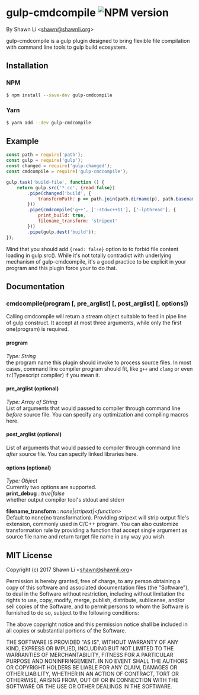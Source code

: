 gulp-cmdcompile ![NPM version](https://img.shields.io/npm/v/gulp-cmdcompile.svg?style=flat)
====================================================================================================================================================

By Shawn Li &lt;shawn@shawnli.org&gt; 

gulp-cmdcompile is a gulp plugin designed to bring flexible file compilation with command line tools to gulp build ecosystem.


Installation
--------------
### NPM
```bash
$ npm install --save-dev gulp-cmdcompile
```
### Yarn
```bash
$ yarn add --dev gulp-cmdcompile
```

Example
-------
```js
const path = require('path');
const gulp = require('gulp');
const changed = require('gulp-changed');
const cmdcompile = require('gulp-cmdcompile');

gulp.task('build-file', function () {
    return gulp.src('*.cc', {read:false})
        .pipe(changed('build', {
            transformPath: p => path.join(path.dirname(p), path.basename(p, '.cc'))
        }))
        .pipe(cmdcompile('g++', ['-std=c++11'], ['-lpthread'], {
            print_build: true, 
            filename_transform: 'stripext'
        }))
        .pipe(gulp.dest('build'));
});
```

Mind that you should add `{read: false}` option to to forbid file content loading in gulp.src(). While it's not totally
contradict with underlying mechanism of gulp-cmdcompile, it's a good practice to be explicit in your program and this
plugin force your to do that.

Documentation
-------------
### cmdcompile(program [, pre_arglist] [, post_arglist] [, options])
Calling cmdcompile will return a stream object suitable to feed in pipe line of gulp construct. It accept at most three
arguments, while only the first one(program) is required.

#### program
*Type: String*  
the program name this plugin should invoke to process source files. In most cases, command line compiler program should
fit, like `g++` and `clang` or even `tc`(Typescript compiler) if you mean it.

#### pre_arglist (optional)
*Type: Array of String*  
List of arguments that would passed to compiler through command line *before* source file.
You can specify any optimization and compiling macros here.

#### post_arglist (optional)
List of arguments that would passed to compiler through command line *after* source file.
You can specify linked libraries here.

#### options (optional)
*Type: Object*  
Currently two options are supported.  
**print_debug** :  _true|false_  
whether output compiler tool's stdout and stderr


**filename_transform** : _none|stripext|&lt;function&gt;_  
Default to none(no transformation). Providing stripext will strip output file's extension, commonly used in C/C++ program.
You can also customize transformation rule by providing a function that accept single argument as source file name and
return target file name in any way you wish.



MIT License
----------------------------
Copyright (c) 2017 Shawn Li &lt;shawn@shawnli.org&gt;

Permission is hereby granted, free of charge, to any person obtaining a copy
of this software and associated documentation files (the &quot;Software&quot;), to deal
in the Software without restriction, including without limitation the rights
to use, copy, modify, merge, publish, distribute, sublicense, and/or sell
copies of the Software, and to permit persons to whom the Software is
furnished to do so, subject to the following conditions:

The above copyright notice and this permission notice shall be included in
all copies or substantial portions of the Software.

THE SOFTWARE IS PROVIDED &quot;AS IS&quot;, WITHOUT WARRANTY OF ANY KIND, EXPRESS OR
IMPLIED, INCLUDING BUT NOT LIMITED TO THE WARRANTIES OF MERCHANTABILITY,
FITNESS FOR A PARTICULAR PURPOSE AND NONINFRINGEMENT. IN NO EVENT SHALL THE
AUTHORS OR COPYRIGHT HOLDERS BE LIABLE FOR ANY CLAIM, DAMAGES OR OTHER
LIABILITY, WHETHER IN AN ACTION OF CONTRACT, TORT OR OTHERWISE, ARISING FROM,
OUT OF OR IN CONNECTION WITH THE SOFTWARE OR THE USE OR OTHER DEALINGS IN
THE SOFTWARE.

